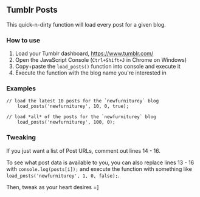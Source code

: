 Tumblr Posts
------------

This quick-n-dirty function will load every post for a given blog.

### How to use

1. Load your Tumblr dashboard, https://www.tumblr.com/
2. Open the JavaScript Console (`Ctrl+Shift+J` in Chrome on Windows)
3. Copy+paste the `load_posts()` function into console and execute it
4. Execute the function with the blog name you're interested in

### Examples

    // load the latest 10 posts for the `newfurniturey` blog
        load_posts('newfurniturey', 10, 0, true);

    // load *all* of the posts for the `newfurniturey` blog
        load_posts('newfurniturey', 100, 0);

### Tweaking

If you just want a list of Post URLs, comment out lines 14 - 16.

To see what post data is available to you, you can also replace lines 13 - 16 with `console.log(posts[i]);`
and execute the function with something like `load_posts('newfurniturey', 1, 0, false);`.

Then, tweak as your heart desires =]
